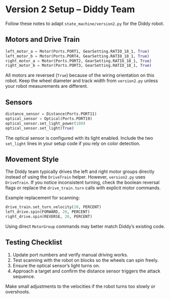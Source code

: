 # Version 2 Setup – Diddy Team

Follow these notes to adapt `state_machine/version2.py` for the Diddy robot.

## Motors and Drive Train

```python
left_motor_a = Motor(Ports.PORT1, GearSetting.RATIO_18_1, True)
left_motor_b = Motor(Ports.PORT4, GearSetting.RATIO_18_1, True)
right_motor_a = Motor(Ports.PORT2, GearSetting.RATIO_18_1, True)
right_motor_b = Motor(Ports.PORT3, GearSetting.RATIO_18_1, True)
```

All motors are reversed (`True`) because of the wiring orientation on this robot. Keep the wheel diameter and track width from `version2.py` unless your robot measurements are different.

## Sensors

```python
distance_sensor = Distance(Ports.PORT11)
optical_sensor = Optical(Ports.PORT19)
optical_sensor.set_light_power(100)
optical_sensor.set_light(True)
```

The optical sensor is configured with its light enabled. Include the two `set_light` lines in your setup code if you rely on color detection.

## Movement Style

The Diddy team typically drives the left and right motor groups directly instead of using the `DriveTrain` helper. However, `version2.py` uses `DriveTrain`. If you notice inconsistent turning, check the boolean reversal flags or replace the `drive_train.turn` calls with explicit motor commands.

Example replacement for scanning:

```python
drive_train.set_turn_velocity(20, PERCENT)
left_drive.spin(FORWARD, 20, PERCENT)
right_drive.spin(REVERSE, 20, PERCENT)
```

Using direct `MotorGroup` commands may better match Diddy’s existing code.

## Testing Checklist

1. Update port numbers and verify manual driving works.
2. Test scanning with the robot on blocks so the wheels can spin freely.
3. Ensure the optical sensor’s light turns on.
4. Approach a target and confirm the distance sensor triggers the attack sequence.

Make small adjustments to the velocities if the robot turns too slowly or overshoots.
